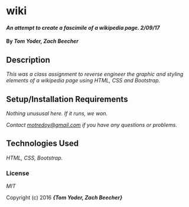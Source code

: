 # wiki


#### _An attempt to create a fascimile of a wikipedia page. 2/09/17_

#### By _**Tom Yoder, Zach Beecher**_

## Description

_This was a class assignment to reverse engineer the graphic and styling elements of a wikipedia page using HTML, CSS and Bootstrap._

## Setup/Installation Requirements


_Nothing unususal here. If it runs, we won._

_Contact motredoy@gmail.com if you have any questions or problems._

## Technologies Used

_HTML, CSS, Bootstrap._

### License

*MIT*

Copyright (c) 2016 **_{Tom Yoder, Zach Beecher}_**
